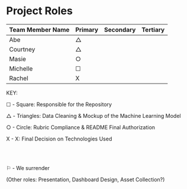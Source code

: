 # Project Roles

| Team Member Name | Primary | Secondary | Tertiary |
|------------------|---------|-----------|------------|
| Abe | &#9651; ||
| Courtney | &#9651; ||
| Masie | &#9675; ||
| Michelle | &#9744; ||
| Rachel | X ||


KEY:


  &#9744; - Square: Responsible for the Repository

  &#9651; - Triangles: Data Cleaning & Mockup of the Machine Learning Model

  &#9675; - Circle:  Rubric Compliance & README Final Authorization

  X - X: Final Decision on Technologies Used

<br /><br />

&#9872; - We surrender

(Other roles: Presentation, Dashboard Design, Asset Collection?)



